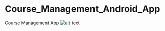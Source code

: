 # Course_Management_Android_App
Course Management App
![alt text](https://github.com/actuator/Course_Management_Android_App/blob/main/NotificationsDemo.gif?raw=true)
